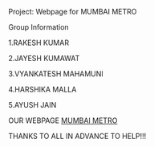 Project: Webpage for MUMBAI METRO

Group Information

1.RAKESH KUMAR

2.JAYESH KUMAWAT

3.VYANKATESH MAHAMUNI

4.HARSHIKA MALLA

5.AYUSH JAIN

OUR WEBPAGE
[MUMBAI METRO](MUMBAI-METRO)

THANKS TO ALL IN ADVANCE TO HELP!!!
